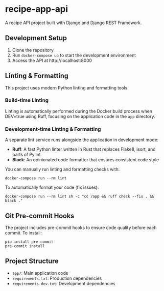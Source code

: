 # recipe-app-api

A recipe API project built with Django and Django REST Framework.

## Development Setup

1. Clone the repository
2. Run `docker-compose up` to start the development environment
3. Access the API at http://localhost:8000

## Linting & Formatting

This project uses modern Python linting and formatting tools:

### Build-time Linting

Linting is automatically performed during the Docker build process when DEV=true using Ruff, focusing on the application code in the `app` directory.

### Development-time Linting & Formatting

A separate lint service runs alongside the application in development mode:

- **Ruff**: A fast Python linter written in Rust that replaces Flake8, isort, and parts of Pylint
- **Black**: An opinionated code formatter that ensures consistent code style

You can manually run linting and formatting checks with:

```
docker-compose run --rm lint
```

To automatically format your code (fix issues):

```
docker-compose run --rm lint sh -c "cd /app && ruff check --fix . && black ."
```

## Git Pre-commit Hooks

The project includes pre-commit hooks to ensure code quality before each commit. To install:

```
pip install pre-commit
pre-commit install
```

## Project Structure

- `app/`: Main application code
- `requirements.txt`: Production dependencies
- `requirements.dev.txt`: Development dependencies
